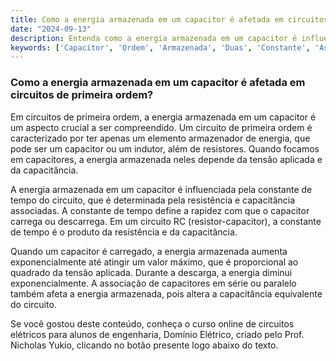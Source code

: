 ```yaml
---
title: Como a energia armazenada em um capacitor é afetada em circuitos de primeira ordem?
date: "2024-09-13"
description: Entenda como a energia armazenada em um capacitor é influenciada em circuitos de primeira ordem.
keywords: ['Capacitor', 'Ordem', 'Armazenada', 'Duas', 'Constante', 'Associação', 'Obtenção']
---
```


### Como a energia armazenada em um capacitor é afetada em circuitos de primeira ordem?

Em circuitos de primeira ordem, a energia armazenada em um capacitor é um aspecto crucial a ser compreendido. Um circuito de primeira ordem é caracterizado por ter apenas um elemento armazenador de energia, que pode ser um capacitor ou um indutor, além de resistores. Quando focamos em capacitores, a energia armazenada neles depende da tensão aplicada e da capacitância.

A energia armazenada em um capacitor é influenciada pela constante de tempo do circuito, que é determinada pela resistência e capacitância associadas. A constante de tempo define a rapidez com que o capacitor carrega ou descarrega. Em um circuito RC (resistor-capacitor), a constante de tempo é o produto da resistência e da capacitância. 

Quando um capacitor é carregado, a energia armazenada aumenta exponencialmente até atingir um valor máximo, que é proporcional ao quadrado da tensão aplicada. Durante a descarga, a energia diminui exponencialmente. A associação de capacitores em série ou paralelo também afeta a energia armazenada, pois altera a capacitância equivalente do circuito.

Se você gostou deste conteúdo, conheça o curso online de circuitos elétricos para alunos de engenharia, Domínio Elétrico, criado pelo Prof. Nicholas Yukio, clicando no botão presente logo abaixo do texto.